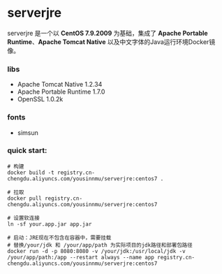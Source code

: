 # serverjre

serverjre 是一个以 **CentOS 7.9.2009** 为基础，集成了 **Apache Portable Runtime**、**Apache Tomcat Native** 以及中文字体的Java运行环境Docker镜像。

### libs

- Apache Tomcat Native 1.2.34
- Apache Portable Runtime 1.7.0
- OpenSSL 1.0.2k

### fonts

- simsun

### quick start:

```shell script
# 构建
docker build -t registry.cn-chengdu.aliyuncs.com/yousinnmu/serverjre:centos7 .

# 拉取
docker pull registry.cn-chengdu.aliyuncs.com/yousinnmu/serverjre:centos7

# 设置软连接
ln -sf your.app.jar app.jar

# 启动：JRE现在不包含在容器中，需要挂载
# 替换/your/jdk 和 /your/app/path 为实际项目的jdk路径和部署包路径
docker run -d -p 8080:8080 -v /your/jdk:/usr/local/jdk -v /your/app/path:/app --restart always --name app registry.cn-chengdu.aliyuncs.com/yousinnmu/serverjre:centos7
```

